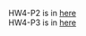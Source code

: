 HW4-P2 is in [here](connect4_public/connect4.cpp)   
HW4-P3 is in [here](ada-hw4-p3/cpp/ada-hw4-p3.cpp)